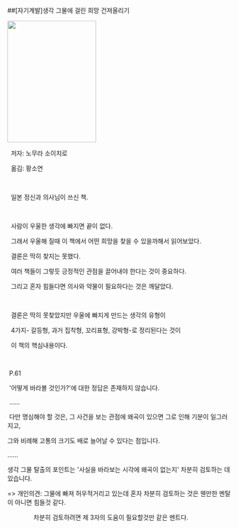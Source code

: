 ##[자기계발]생각 그물에 걸린 희망 건져올리기
						<div id="postViewArea">						<div id="postViewArea">						<div id="post-view220388695909" class="post-view pcol2 _param(1) _postViewArea220388695909">						<div id="post-view220388695909" class="post-view pcol2 _param(1) _postViewArea220388695909">							<p><img src="http://postfiles6.naver.net/20150613_101/skyalzza_1434155876880TqyuX_JPEG/897891277x_1.jpg?type=w2" width="200" height="274" style="cursor: pointer; rwidth: 200px; rheight: 274px" id="20150613_101/skyalzza_1434155876880TqyuX_JPEG/897891277x_1.jpg" onclick="popview(this, '90000003_000000000000003350309F65')" alt="" class="_photoImage"></p><p>&nbsp; 저자: 노무라 소이치로 </p><p>&nbsp;&nbsp;옮김: 황소연</p><p>&nbsp;</p><p>&nbsp; 일본 정신과 의사님이 쓰신 책.</p><p>&nbsp;&nbsp;</p><p>&nbsp; 사람이 우울한 생각에 빠지면&nbsp;끝이 없다.</p><p>&nbsp;&nbsp;그래서 우울해 질때 이 책에서 어떤 희망을 찾을 수 있을까해서 읽어보았다.</p><p>&nbsp;&nbsp;결론은 딱히 찾지는 못했다. </p><p>&nbsp;&nbsp;여러 책들이&nbsp;그렇듯&nbsp;긍정적인 관점을 끌어내야 한다는 것이 중요하다. &nbsp;&nbsp;&nbsp;</p><p>&nbsp; 그리고 혼자 힘들다면 의사와 약물이 필요하다는 것은 깨달았다.</p><p>&nbsp;</p><p>&nbsp;&nbsp;결론은 딱히 못찾았지만 우울에 빠지게 만드는 생각의 유형이 </p><p>&nbsp; 4가지-&nbsp;갈등형, 과거 집착형, 꼬리표형, 강박형-로 정리된다는 것이</p><p>&nbsp; 이 책의 핵심내용이다.&nbsp;&nbsp;&nbsp;</p><p>&nbsp;</p><p>&nbsp;P.61</p><p>&nbsp;'어떻게 바라볼 것인가?'에 대한 정답은 존재하지 않습니다.</p><p>&nbsp;......</p><p>&nbsp;다만 명심해야 할 것은, 그 사건을 보는 관점에 왜곡이 있으면 그로 인해 기분이 일그러지고,</p><p>그와 비례해 고통의 크기도 배로 늘어날 수 있다는 점입니다.</p><p>......</p><p>생각 그물 탈출의 포인트는 '사실을 바라보는 시각에 왜곡이 없는지' 차분히 검토하는 데 있습니다. </p><p>=&gt; 개인의견: 그물에 빠져 허우적거리고 있는데&nbsp;혼자 차분히 검토하는 것은 웬만한 멘탈이 아니면 힘들것 같다.</p><p>&nbsp; &nbsp; &nbsp; &nbsp; &nbsp; &nbsp; &nbsp; &nbsp;차분히 검토하려면 제 3자의 도움이 필요할것만 같은 멘트다.</p><p>&nbsp;</p><p>&nbsp;&nbsp;&nbsp; </p><p>&nbsp;</p><p>&nbsp; </p>						</div>						</div>